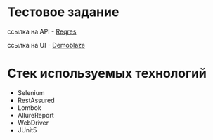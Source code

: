 # Тестовое задание
ссылка на API - [Reqres](https://reqres.in/)


ссылка на UI - [Demoblaze](https://www.demoblaze.com/)


# Стек используемых технологий
* Selenium
* RestAssured
* Lombok
* AllureReport
* WebDriver
* JUnit5
